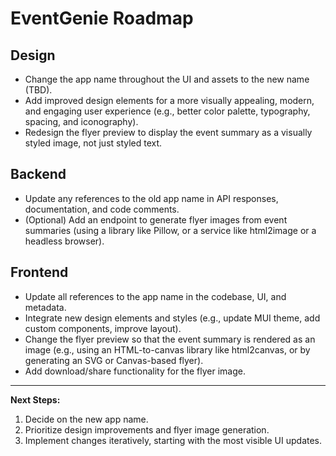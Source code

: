 # EventGenie Roadmap

## Design
- Change the app name throughout the UI and assets to the new name (TBD).
- Add improved design elements for a more visually appealing, modern, and engaging user experience (e.g., better color palette, typography, spacing, and iconography).
- Redesign the flyer preview to display the event summary as a visually styled image, not just styled text.

## Backend
- Update any references to the old app name in API responses, documentation, and code comments.
- (Optional) Add an endpoint to generate flyer images from event summaries (using a library like Pillow, or a service like html2image or a headless browser).

## Frontend
- Update all references to the app name in the codebase, UI, and metadata.
- Integrate new design elements and styles (e.g., update MUI theme, add custom components, improve layout).
- Change the flyer preview so that the event summary is rendered as an image (e.g., using an HTML-to-canvas library like html2canvas, or by generating an SVG or Canvas-based flyer).
- Add download/share functionality for the flyer image.

---

**Next Steps:**
1. Decide on the new app name.
2. Prioritize design improvements and flyer image generation.
3. Implement changes iteratively, starting with the most visible UI updates. 